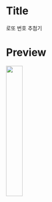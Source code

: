 # Title

로또 번호 추첨기

# Preview

<img src="https://user-images.githubusercontent.com/74343321/129866976-fb08a492-9b27-48af-92cb-acbf092f07e8.png" width="30%"/>
